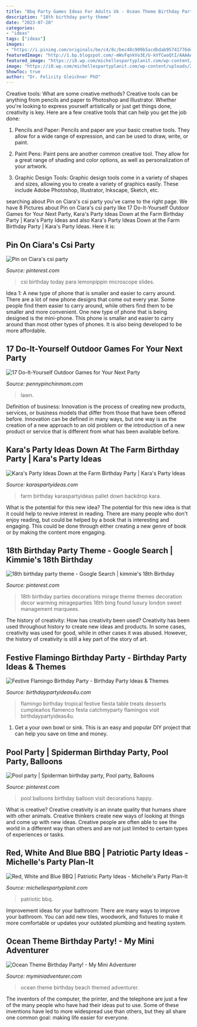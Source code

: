 ```yaml
---
title: "Bbq Party Games Ideas For Adults Uk - Ocean Theme Birthday Party!"
description: "18th birthday party theme"
date: "2023-07-20"
categories:
- "ideas"
tags: ["ideas"]
images:
- "https://i.pinimg.com/originals/be/c4/8c/bec48c909b5acdbdab95741776dd67fe.jpg"
featuredImage: "http://1.bp.blogspot.com/-mWsFqnkVo3E/U-kVfCwoQtI/AAAAAAAATAQ/C_cxMRx0JFM/s1600/ocean+themed+party+ideas.jpg"
featured_image: "https://i0.wp.com/michellespartyplanit.com/wp-content/uploads/2016/05/patriotic-party-1.png?fit=707%2C1060&amp;ssl=1"
image: "https://i0.wp.com/michellespartyplanit.com/wp-content/uploads/2016/05/patriotic-party-1.png?fit=707%2C1060&amp;ssl=1"
ShowToc: true
author: "Dr. Felicity Gleichner PhD"
---
```



Creative tools: What are some creative methods?
Creative tools can be anything from pencils and paper to Photoshop and Illustrator. Whether you're looking to express yourself artistically or just get things done, creativity is key. Here are a few creative tools that can help you get the job done:
1. Pencils and Paper: Pencils and paper are your basic creative tools. They allow for a wide range of expression, and can be used to draw, write, or paint.

2. Paint Pens: Paint pens are another common creative tool. They allow for a great range of shading and color options, as well as personalization of your artwork.

3. Graphic Design Tools: Graphic design tools come in a variety of shapes and sizes, allowing you to create a variety of graphics easily. These include Adobe Photoshop, Illustrator, Inkscape, Sketch, etc.

	

		
searching about Pin on Ciara&#039;s csi party you've came to the right page. We have 8 Pictures about Pin on Ciara&#039;s csi party like 17 Do-It-Yourself Outdoor Games for Your Next Party, Kara&#039;s Party Ideas Down at the Farm Birthday Party | Kara&#039;s Party Ideas and also Kara&#039;s Party Ideas Down at the Farm Birthday Party | Kara&#039;s Party Ideas. Here it is:
		
    
## Pin On Ciara&#039;s Csi Party

<img loading=lazy src="https://i.pinimg.com/736x/e7/33/15/e733154b77b3cc7ade52fd7f4cc0c620--event-ideas-microscope-slides.jpg" onerror="this.onerror=null;this.src='https://tse3.mm.bing.net/th?id=OIP.qOw7tLvgqAhjtK3M2ZGe0QHaJ3&amp;pid=15.1';" alt="Pin on Ciara&#039;s csi party">

_Source: pinterest.com_

>csi birthday today para lemonpippin microscope slides. 

	

Idea 1: A new type of phone that is smaller and easier to carry around.
There are a lot of new phone designs that come out every year. Some people find them easier to carry around, while others find them to be smaller and more convenient. One new type of phone that is being designed is the mini-phone. This phone is smaller and easier to carry around than most other types of phones. It is also being developed to be more affordable.

    
## 17 Do-It-Yourself Outdoor Games For Your Next Party

<img loading=lazy src="https://www.pennypinchinmom.com/wp-content/uploads/2017/05/DIY-Family-Games.jpg" onerror="this.onerror=null;this.src='https://tse1.mm.bing.net/th?id=OIP.GZ4FvHDuvn1ApFbnUXMy2QHaLG&amp;pid=15.1';" alt="17 Do-It-Yourself Outdoor Games for Your Next Party">

_Source: pennypinchinmom.com_

>lawn. 

	

Definition of business:
Innovation is the process of creating new products, services, or business models that differ from those that have been offered before. Innovation can be defined in many ways, but one way is as the creation of a new approach to an old problem or the introduction of a new product or service that is different from what has been available before.

    
## Kara&#039;s Party Ideas Down At The Farm Birthday Party | Kara&#039;s Party Ideas

<img loading=lazy src="http://karaspartyideas.com/wp-content/uploads/2017/06/Farm-Birthday-Party-via-Karas-Party-Ideas-KarasPartyIdeas.com3_.jpeg" onerror="this.onerror=null;this.src='https://tse4.mm.bing.net/th?id=OIP.hrxAiCw0qACT4zQK0fIcFgHaLH&amp;pid=15.1';" alt="Kara&#039;s Party Ideas Down at the Farm Birthday Party | Kara&#039;s Party Ideas">

_Source: karaspartyideas.com_

>farm birthday karaspartyideas pallet down backdrop kara. 

	

What is the potential for this new idea?
The potential for this new idea is that it could help to revive interest in reading. There are many people who don't enjoy reading, but could be helped by a book that is interesting and engaging. This could be done through either creating a new genre of book or by making the content more engaging.

    
## 18th Birthday Party Theme - Google Search | Kimmie&#039;s 18th Birthday

<img loading=lazy src="https://s-media-cache-ak0.pinimg.com/736x/36/7c/69/367c690f09e374b4fb36202c9e8f6120.jpg" onerror="this.onerror=null;this.src='https://tse4.mm.bing.net/th?id=OIP.hnc1Ye5ETPEn3rjeFRzyLwHaE8&amp;pid=15.1';" alt="18th birthday party theme - Google Search | kimmie&#039;s 18th Birthday">

_Source: pinterest.com_

>18th birthday parties decorations mirage theme themes decoration decor warming mirageparties 16th bing found luxury london sweet management marquees. 

	

The history of creativity: How has creativity been used?
Creativity has been used throughout history to create new ideas and products. In some cases, creativity was used for good, while in other cases it was abused. However, the history of creativity is still a key part of the story of art.

    
## Festive Flamingo Birthday Party - Birthday Party Ideas &amp; Themes

<img loading=lazy src="http://birthdaypartyideas4u.com/wp-content/uploads/2018/03/Festive-Flamingo-Birthday-Party-Treats.jpg" onerror="this.onerror=null;this.src='https://tse3.mm.bing.net/th?id=OIP.sg_MdIY2I6-YnEX3CMMZtQHaLH&amp;pid=15.1';" alt="Festive Flamingo Birthday Party - Birthday Party Ideas &amp; Themes">

_Source: birthdaypartyideas4u.com_

>flamingo birthday tropical festive fiesta table treats desserts cumpleaños flamenco festa catchmyparty flamingos visit birthdaypartyideas4u. 

	

1. Get a your own bowl or sink. This is an easy and popular DIY project that can help you save on time and money.

    
## Pool Party | Spiderman Birthday Party, Pool Party, Balloons

<img loading=lazy src="https://i.pinimg.com/originals/be/c4/8c/bec48c909b5acdbdab95741776dd67fe.jpg" onerror="this.onerror=null;this.src='https://tse2.mm.bing.net/th?id=OIP.edEtrYZoV5wL1iPweRJdrQHaHa&amp;pid=15.1';" alt="Pool party | Spiderman birthday party, Pool party, Balloons">

_Source: pinterest.com_

>pool balloons birthday balloon visit decorations happy. 

	

What is creative?
Creative creativity is an innate quality that humans share with other animals. Creative thinkers create new ways of looking at things and come up with new ideas. Creative people are often able to see the world in a different way than others and are not just limited to certain types of experiences or tasks.

    
## Red, White And Blue BBQ | Patriotic Party Ideas - Michelle&#039;s Party Plan-It

<img loading=lazy src="https://i0.wp.com/michellespartyplanit.com/wp-content/uploads/2016/05/patriotic-party-1.png?fit=707%2C1060&amp;ssl=1" onerror="this.onerror=null;this.src='https://tse3.mm.bing.net/th?id=OIP.3HNHnUVUOU1dxDgv_guDrgHaLG&amp;pid=15.1';" alt="Red, White and Blue BBQ | Patriotic Party Ideas - Michelle&#039;s Party Plan-It">

_Source: michellespartyplanit.com_

>patriotic bbq. 

	

Improvement ideas for your bathroom:
There are many ways to improve your bathroom. You can add new tiles, woodwork, and fixtures to make it more comfortable or updates your outdated plumbing and heating system.

    
## Ocean Theme Birthday Party! - My Mini Adventurer

<img loading=lazy src="http://1.bp.blogspot.com/-mWsFqnkVo3E/U-kVfCwoQtI/AAAAAAAATAQ/C_cxMRx0JFM/s1600/ocean+themed+party+ideas.jpg" onerror="this.onerror=null;this.src='https://tse2.mm.bing.net/th?id=OIP.8nJPYZcOhFtv4eGXQhP6IwHaFj&amp;pid=15.1';" alt="Ocean Theme Birthday Party! - My Mini Adventurer">

_Source: myminiadventurer.com_

>ocean theme birthday beach themed adventurer. 

	

The inventors of the computer, the printer, and the telephone are just a few of the many people who have had their ideas put to use. Some of these inventions have led to more widespread use than others, but they all share one common goal: making life easier for everyone.

